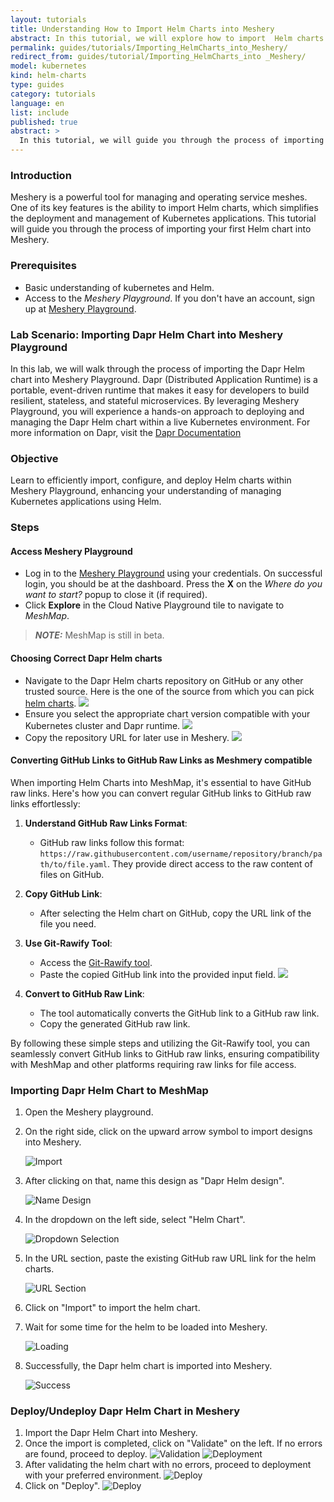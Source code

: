 ```yaml
---
layout: tutorials
title: Understanding How to Import Helm Charts into Meshery
abstract: In this tutorial, we will explore how to import  Helm charts using Meshery. Helm charts simplify the deployment and management of Kubernetes applications.
permalink: guides/tutorials/Importing_HelmCharts_into_Meshery/
redirect_from: guides/tutorial/Importing_HelmCharts_into _Meshery/
model: kubernetes
kind: helm-charts
type: guides
category: tutorials
language: en
list: include
published: true
abstract: >
  In this tutorial, we will guide you through the process of importing a Helm chart into Meshery. You will learn how to leverage Meshery's capabilities to manage your Kubernetes applications effectively using Helm charts.
---
```

### Introduction

Meshery is a powerful tool for managing and operating service meshes. One of its key features is the ability to import Helm charts, which simplifies the deployment and management of Kubernetes applications. This tutorial will guide you through the process of importing your first Helm chart into Meshery.

### Prerequisites

- Basic understanding of kubernetes and Helm.
- Access to the _Meshery Playground_. If you don't have an account, sign up at [Meshery Playground](https://play.meshery.io/).

### Lab Scenario: Importing Dapr Helm Chart into Meshery Playground

In this lab, we will walk through the process of importing the Dapr Helm chart into Meshery Playground. Dapr (Distributed Application Runtime) is a portable, event-driven runtime that makes it easy for developers to build resilient, stateless, and stateful microservices. By leveraging Meshery Playground, you will experience a hands-on approach to deploying and managing the Dapr Helm chart within a live Kubernetes environment.
For more information on Dapr, visit the [Dapr Documentation](https://docs.dapr.io/concepts/?_gl=1*1v6gt5w*_ga*MTc2MjAwNzU0OC4xNzE1NjA5MTE0*_ga_60C6Q1ETC1*MTcxNjM2MTUyOC4zLjAuMTcxNjM2MTUyOC4wLjAuMA..)

### Objective

Learn to efficiently import, configure, and deploy Helm charts within Meshery Playground, enhancing your understanding of managing Kubernetes applications using Helm.

### Steps

#### Access Meshery Playground

- Log in to the [Meshery Playground](https://meshery.layer5.io/) using your credentials. On successful login, you should be at the dashboard. Press the **X** on the _Where do you want to start?_ popup to close it (if required).
- Click **Explore** in the Cloud Native Playground tile to navigate to _MeshMap_.

> **_NOTE:_** MeshMap is still in beta.

#### Choosing Correct Dapr Helm charts

- Navigate to the Dapr Helm charts repository on GitHub or any other trusted source. Here is the one of the source from which you can pick [helm charts](https://github.com/jangocheng/dapr-helm-charts/tree/master).
  ![](./screenshots/H1.png)
- Ensure you select the appropriate chart version compatible with your Kubernetes cluster and Dapr runtime.
  ![](./screenshots/H2.png)
- Copy the repository URL for later use in Meshery.
  ![](./screenshots/H3.png)

#### Converting GitHub Links to GitHub Raw Links as Meshmery compatible

When importing Helm Charts into MeshMap, it's essential to have GitHub raw links. Here's how you can convert regular GitHub links to GitHub raw links effortlessly:

1. **Understand GitHub Raw Links Format**:
   - GitHub raw links follow this format: `https://raw.githubusercontent.com/username/repository/branch/path/to/file.yaml`. They provide direct access to the raw 
     content of files on GitHub.

2. **Copy GitHub Link**:
   - After selecting the Helm chart on GitHub, copy the URL link of the file you need.

3. **Use Git-Rawify Tool**:
   - Access the [Git-Rawify tool](https://git-rawify.vercel.app/#convert).
   - Paste the copied GitHub link into the provided input field.
     ![](./screenshots/H4.png)

4. **Convert to GitHub Raw Link**:
   - The tool automatically converts the GitHub link to a GitHub raw link.
   - Copy the generated GitHub raw link.

By following these simple steps and utilizing the Git-Rawify tool, you can seamlessly convert GitHub links to GitHub raw links, ensuring compatibility with MeshMap and other platforms requiring raw links for file access.


### Importing Dapr Helm Chart to MeshMap

1. Open the Meshery playground.

2. On the right side, click on the upward arrow symbol to import designs into Meshery.

   ![Import](./screenshots/H5.png)

3. After clicking on that, name this design as "Dapr Helm design".

   ![Name Design](./screenshots/H6.png)

4. In the dropdown on the left side, select "Helm Chart".

   ![Dropdown Selection](./screenshots/H7.png)

5. In the URL section, paste the existing GitHub raw URL link for the helm charts.

   ![URL Section](./screenshots/H8.png)

6. Click on "Import" to import the helm chart.

7. Wait for some time for the helm to be loaded into Meshery.

   ![Loading](./screenshots/H9.png)

8. Successfully, the Dapr helm chart is imported into Meshery.

   ![Success](./screenshots/H10.png)


### Deploy/Undeploy Dapr Helm Chart in Meshery
1. Import the Dapr Helm Chart into Meshery.
2. Once the import is completed, click on "Validate" on the left. If no errors are found, proceed to deploy.
   ![Validation](./screenshots/H11.png)
   ![Deployment](./screenshots/H12.png)
4. After validating the helm chart with no errors, proceed to deployment with your preferred environment.
   ![Deploy](./screenshots/H13.png)
5. Click on "Deploy".
   ![Deploy](./screenshots/H14.png)


  




  


